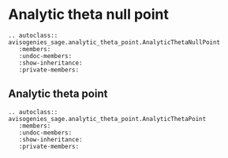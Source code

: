 # Analytic theta null point

```{eval-rst} 
.. autoclass:: avisogenies_sage.analytic_theta_point.AnalyticThetaNullPoint
   :members:
   :undoc-members:
   :show-inheritance:
   :private-members:
```

## Analytic theta point

```{eval-rst} 
.. autoclass:: avisogenies_sage.analytic_theta_point.AnalyticThetaPoint
   :members:
   :undoc-members:
   :show-inheritance:
   :private-members:
```

